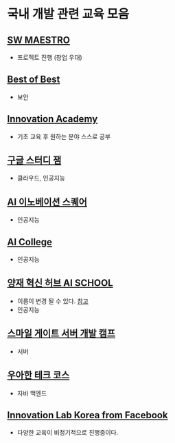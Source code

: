 # 국내 개발 관련 교육 모음


## [SW MAESTRO](https://blog.naver.com/sw_maestro)
- 프로젝트 진행 (창업 우대)

## [Best of Best](https://www.kitribob.kr/)
- 보안

## [Innovation Academy](https://innovationacademy.kr/)
- 기초 교육 후 원하는 분야 스스로 공부

## [구글 스터디 잼](https://sites.google.com/view/studyjamkr/)
- 클라우드, 인공지능

## [AI 이노베이션 스퀘어](https://ai.koipa.or.kr/)
- 인공지능 

## [AI College](http://aic.yangjaehub.com/)
- 인공지능

## [양재 혁신 허브 AI SCHOOL](http://yangjaehub.com/newsinfo/notices/?mod=document&pageid=1&keyword=%EA%B5%90%EC%9C%A1&uid=137)
- 이름이 변경 될 수 있다. [참고](http://yangjaehub.com/newsinfo/notices/?mod=list&pageid=1&target=&keyword=%EA%B5%90%EC%9C%A1)
- 인공지능

## [스마일 게이트 서버 개발 캠프](https://www.facebook.com/serverdevcamp/)
- 서버

## [우아한 테크 코스](https://woowacourse.github.io/)
- 자바 백엔드

## [Innovation Lab Korea from Facebook](https://www.facebook.com/innovationlabkorea/)
- 다양한 교육이 비정기적으로 진행중이다.